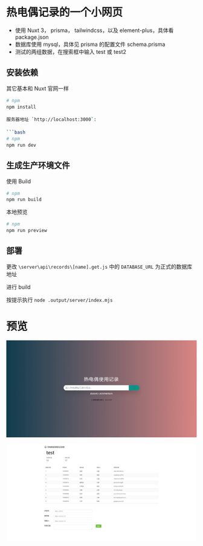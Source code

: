 # 热电偶记录的一个小网页

- 使用 Nuxt 3， prisma， tailwindcss，以及 element-plus，具体看 package.json
- 数据库使用 mysql，具体见 prisma 的配置文件 schema.prisma
- 测试的两组数据，在搜索框中输入 test 或 test2

## 安装依赖

其它基本和 Nuxt 官网一样

```bash
# npm
npm install

服务器地址 `http://localhost:3000`:

```bash
# npm
npm run dev

```

## 生成生产环境文件

使用 Build

```bash
# npm
npm run build

```

本地预览

```bash
# npm
npm run preview

```

## 部署

更改 `\server\api\records\[name].get.js` 中的 `DATABASE_URL` 为正式的数据库地址

进行 build

按提示执行 `node .output/server/index.mjs`

# 预览
![homepage](README/homepage.jpeg)

![pageTest](README/pageTest.jpeg)